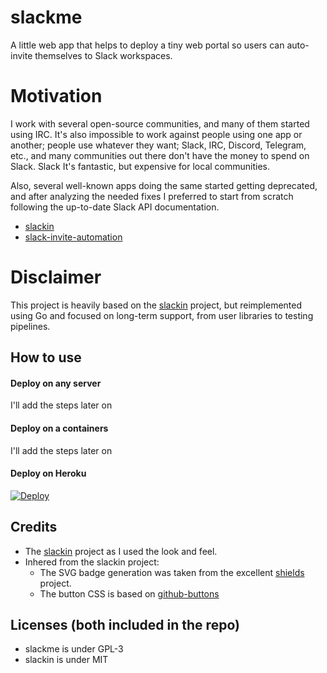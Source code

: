 # slackme

A little web app that helps to deploy a tiny web portal so users can auto-invite themselves to Slack workspaces.

# Motivation

I work with several open-source communities, and many of them started using IRC. It's also impossible to work against people using one app or another; people use whatever they want; Slack, IRC, Discord, Telegram, etc., and many communities out there don't have the money to spend on Slack. Slack It's fantastic, but expensive for local communities.

Also, several well-known apps doing the same started getting deprecated, and after analyzing the needed fixes I preferred to start from scratch following the up-to-date Slack API documentation.
- [slackin](https://github.com/rauchg/slackin) 
- [slack-invite-automation](https://github.com/outsideris/slack-invite-automation)

# Disclaimer

This project is heavily based on the [slackin](https://github.com/rauchg/slackin) project, but reimplemented using Go and focused on long-term support, from user libraries to testing pipelines.

## How to use

#### Deploy on any server
I'll add the steps later on

#### Deploy on a containers
I'll add the steps later on

#### Deploy on Heroku

[![Deploy](https://www.herokucdn.com/deploy/button.svg)](https://heroku.com/deploy?template=https://github.com/alsotoes/slackme/tree/master)

  

## Credits

 - The [slackin](https://github.com/alsotoes/slackin) project as I used the look and feel.  
 - Inhered from the slackin project:  
	 - The SVG badge generation was taken from the excellent [shields](https://github.com/badges/shields) project.  
	 - The button CSS is based on [github-buttons](https://github.com/mdo/github-buttons)


## Licenses (both included in the repo)

- slackme is under GPL-3
- slackin is under MIT
